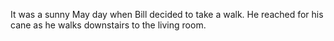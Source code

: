 It was a sunny May day when Bill decided to take a walk. He reached for his cane as he walks downstairs to the living room.
